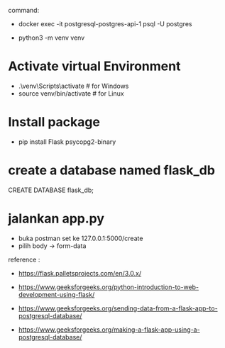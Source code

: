 
command:
- docker exec -it postgresql-postgres-api-1 psql -U postgres

- python3 -m venv venv

# Activate virtual Environment
- .\venv\Scripts\activate # for Windows
- source venv/bin/activate # for Linux

# Install package
- pip install Flask psycopg2-binary

# create a database named flask_db
CREATE DATABASE flask_db;

# jalankan app.py
- buka postman set ke 127.0.0.1:5000/create
- pilih body -> form-data

reference :
- https://flask.palletsprojects.com/en/3.0.x/

- https://www.geeksforgeeks.org/python-introduction-to-web-development-using-flask/

- https://www.geeksforgeeks.org/sending-data-from-a-flask-app-to-postgresql-database/

- https://www.geeksforgeeks.org/making-a-flask-app-using-a-postgresql-database/

